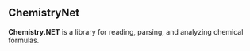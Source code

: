 ## ChemistryNet
**Chemistry.NET** is a library for reading, parsing, and analyzing chemical formulas.

